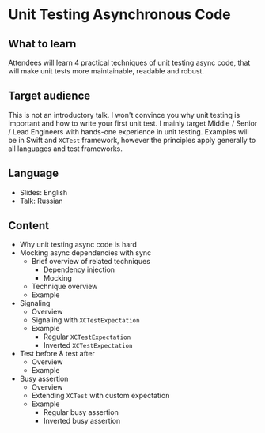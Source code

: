 # Unit Testing Asynchronous Code

## What to learn

Attendees will learn 4 practical techniques of unit testing async code, that will make unit tests more maintainable, readable and robust.

## Target audience

This is not an introductory talk. I won't convince you why unit testing is important and how to write your first unit test. I mainly target Middle / Senior / Lead Engineers with hands-one experience in unit testing. Examples will be in Swift and `XCTest` framework, however the principles apply generally to all languages and test frameworks.

## Language

- Slides: English
- Talk: Russian

## Content

- Why unit testing async code is hard
- Mocking async dependencies with sync
  - Brief overview of related techniques
    - Dependency injection
    - Mocking
  - Technique overview
  - Example
- Signaling
  - Overview
  - Signaling with `XCTestExpectation`
  - Example
    - Regular `XCTestExpectation`
    - Inverted `XCTestExpectation`
- Test before & test after
  - Overview
  - Example
- Busy assertion
  - Overview
  - Extending `XCTest` with custom expectation
  - Example
    - Regular busy assertion
    - Inverted busy assertion
  
